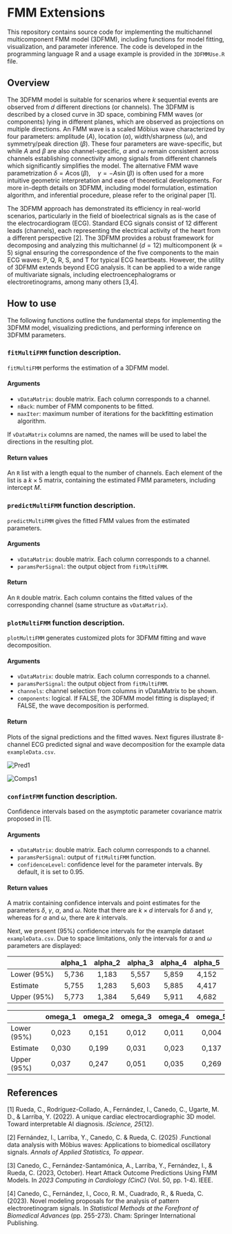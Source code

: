 # FMM Extensions


This repository contains source code for implementing the multichannel multicomponent FMM model (3DFMM), including functions for model fitting, visualization, and parameter inference. The code is developed in the programming language R and a usage example is provided  in the `3DFMMUse.R` file.

## Overview
The 3DFMM model is suitable for scenarios where $k$ sequential events are observed from $d$ different directions (or channels). The 3DFMM is described by a closed curve in 3D space, combining FMM waves (or components) lying in different planes, which are observed as projections on multiple directions. An FMM wave is a scaled Möbius wave characterized by four parameters: amplitude ($A$), location ($\alpha$), width/sharpness ($\omega$), and symmetry/peak direction ($\beta$). These four parameters are wave-specific, but while $A$ and $\beta$ are also channel-specific, $\alpha$ and $\omega$ remain consistent across channels establishing connectivity among signals from different channels which significantly simplifies the model. The alternative FMM wave parametrization $\delta = A\cos(\beta), \quad \gamma = -A\sin(\beta)$ is often used for a more intuitive geometric interpretation and ease of theoretical developments. For more in-depth details on 3DFMM, including model formulation, estimation algorithm, and inferential procedure, please refer to the original paper [1].  

The 3DFMM approach has demonstrated its efficiency in real-world scenarios, particularly in the field of bioelectrical signals as is the case of the electrocardiogram (ECG). Standard ECG signals consist of 12 different leads (channels), each representing the electrical activity of the heart from a different perspective [2].  The 3DFMM provides a robust framework for decomposing and analyzing this multichannel ($d=12$) multicomponent ($k=5$) signal ensuring the correspondence of the five components to the main ECG waves: P, Q, R, S, and T for typical ECG heartbeats. However, the utility of 3DFMM extends beyond ECG analysis. It can be applied to a wide range of multivariate signals, including electroencephalograms or electroretinograms, among many others [3,4].  

## How to use

The following functions outline the fundamental steps for implementing the 3DFMM model, visualizing predictions, and performing inference on 3DFMM parameters.

### `fitMultiFMM` function description.

`fitMultiFMM` performs the estimation of a 3DFMM model.

#### Arguments

* `vDataMatrix`: double matrix. Each column corresponds to a channel.
* `nBack`: number of FMM components to be fitted.
* `maxIter`: maximum number of iterations for the backfitting estimation algorithm.

If `vDataMatrix` columns are named, the names will be used to label the directions in the resulting plot. 

#### Return values
An `R` list with a length equal to the number of channels. Each element of the list is a  $k\times 5$ matrix, containing the estimated FMM parameters, including intercept $M$.

### `predictMultiFMM` function description.

`predictMultiFMM` gives the fitted FMM values from the estimated parameters.

#### Arguments

* `vDataMatrix`: double matrix. Each column corresponds to a channel.
* `paramsPerSignal`: the output object from `fitMultiFMM`.

#### Return
An `R` double matrix. Each column contains the fitted values of the corresponding channel (same structure as `vDataMatrix`).

### `plotMultiFMM` function description.

`plotMultiFMM` generates customized plots for 3DFMM fitting and wave decomposition.

#### Arguments

* `vDataMatrix`: double matrix. Each column corresponds to a channel.
* `paramsPerSignal`: the output object from `fitMultiFMM`.
* `channels`: channel selection from columns in vDataMatrix to be shown.
* `components`: logical. If FALSE, the 3DFMM model fitting is displayed; if FALSE, the wave decomposition is performed.

#### Return
Plots of the signal predictions and the fitted waves.
Next figures illustrate 8-channel ECG predicted signal and wave decomposition for the example data `exampleData.csv`.

![Pred1](https://github.com/user-attachments/assets/19b28277-0812-4bf1-9326-16b0b2c2ff2a)

![Comps1](https://github.com/user-attachments/assets/f9ade342-4315-4894-b8ef-cefdf0eb03b4)

### `confintFMM` function description.

Confidence intervals based on the asymptotic parameter covariance matrix proposed in [1].

#### Arguments
* `vDataMatrix`: double matrix. Each column corresponds to a channel.
* `paramsPerSignal`: output of `fitMultiFMM` function.
* `confidenceLevel`: confidence level for the parameter intervals. By default, it is set to 0.95.


#### Return values
A matrix containing confidence intervals and point estimates for the parameters $\delta$, $\gamma$, $\alpha$, and $\omega$. Note that there are $k \times d$ intervals for $\delta$ and $\gamma$, whereas for $\alpha$ and $\omega$, there are $k$ intervals.

Next, we present (95%) confidence intervals  for the example dataset `exampleData.csv`. Due to space limitations, only the intervals for $\alpha$ and $\omega$ parameters are displayed:

|             | alpha_1 | alpha_2 | alpha_3 | alpha_4 | alpha_5 |
|-------------|:-------:|:-------:|:-------:|:-------:|:-------:|
| Lower (95%) | 5,736   |  1,183  |5,557    |5,859    |  4,152  |
| Estimate    | 5,755   |  1,283  |5,603    |5,885    |4,417    |
| Upper (95%) | 5,773   |  1,384  |5,649    | 5,911   |  4,682  |


|             | omega_1 | omega_2 | omega_3 | omega_4 | omega_5 |
|-------------|:-------:|:-------:|:-------:|:-------:|:-------:|
| Lower (95%) | 0,023   |  0,151  |   0,012 |  0,011  |   0,004 | 
| Estimate    | 0,030   |  0,199  |   0,031 |  0,023  |   0,137 | 
| Upper (95%) | 0,037   |  0,247  |   0,051 |  0,035  |   0,269 | 

## References
[1] Rueda, C., Rodríguez-Collado, A., Fernández, I., Canedo, C., Ugarte, M. D., & Larriba, Y. (2022). A unique cardiac electrocardiographic 3D model. Toward interpretable AI diagnosis. *IScience, 25*(12).

[2] Fernández, I., Larriba, Y., Canedo, C. & Rueda, C. (2025) .Functional data analysis with Möbius waves: Applications to biomedical oscillatory signals. *Annals of Applied Statistics, To appear*.

[3] Canedo, C., Fernández-Santamónica, A., Larriba, Y., Fernández, I., & Rueda, C. (2023, October). Heart Attack Outcome Predictions Using FMM Models. In *2023 Computing in Cardiology (CinC)* (Vol. 50, pp. 1-4). IEEE.

[4] Canedo, C., Fernández, I., Coco, R. M., Cuadrado, R., & Rueda, C. (2023). Novel modeling proposals for the analysis of pattern electroretinogram signals. In *Statistical Methods at the Forefront of Biomedical Advances* (pp. 255-273). Cham: Springer International Publishing.




